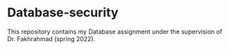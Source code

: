 # Database-security
This repository contains my Database assignment under the supervision of Dr. Fakhrahmad (spring 2022).
